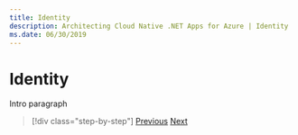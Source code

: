```yaml
---
title: Identity
description: Architecting Cloud Native .NET Apps for Azure | Identity
ms.date: 06/30/2019
---
```

# Identity

Intro paragraph



>[!div class="step-by-step"]
>[Previous](identity.md)
>[Next](auth-in-cloud-native.md)
